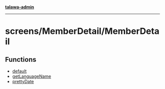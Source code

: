 [**talawa-admin**](../../../README.md)

***

# screens/MemberDetail/MemberDetail

## Functions

- [default](functions/default.md)
- [getLanguageName](functions/getLanguageName.md)
- [prettyDate](functions/prettyDate.md)
